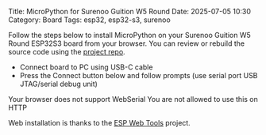 Title: MicroPython for Surenoo Guition W5 Round
Date: 2025-07-05 10:30
Category: Board
Tags: esp32, esp32-s3, surenoo

Follow the steps below to install MicroPython on your Surenoo Guition W5 Round
ESP32S3 board from your browser. You can review or rebuild the source code using
the [project repo](https://github.com/mp-extras/SURENOO_GUITION_W5_ROUND).

* Connect board to PC using USB-C cable
* Press the Connect button below and follow prompts (use serial port USB JTAG/serial debug unit)

<script type="module" src="https://unpkg.com/esp-web-tools@10/dist/web/install-button.js?module"></script>
<esp-web-install-button manifest="https://github.com/mp-extras/SURENOO_GUITION_W5_ROUND/releases/latest/download/manifest.json">
    <span slot="unsupported">Your browser does not support WebSerial</span>
    <span slot="not-allowed">You are not allowed to use this on HTTP</span>
</esp-web-install-button>

Web installation is thanks to the [ESP Web Tools](https://esphome.github.io/esp-web-tools) project.
